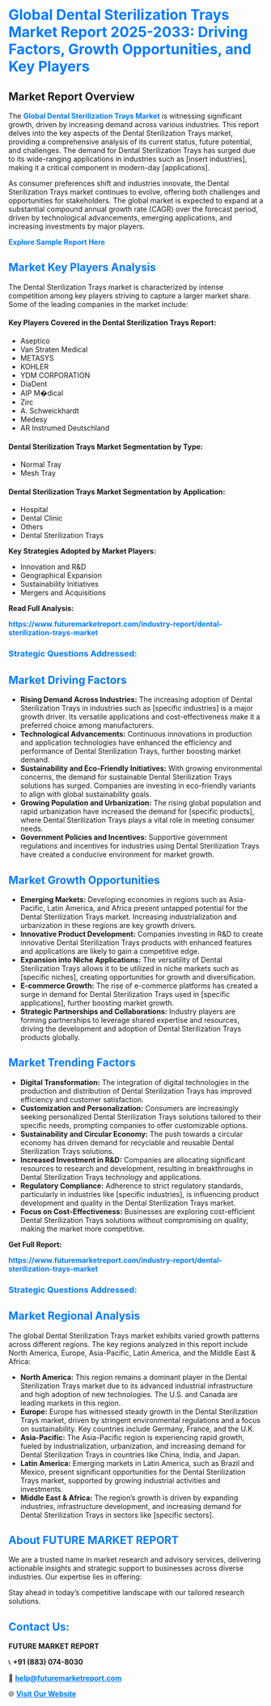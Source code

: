 <h1 style="color: #007BFF;">Global Dental Sterilization Trays Market Report 2025-2033: Driving Factors, Growth Opportunities, and Key Players</h1>

<section id="overview">
<h2>Market Report Overview</h2>
<p>The <a href="https://www.futuremarketreport.com/industry-report/dental-sterilization-trays-market" style="color: #007BFF; text-decoration: none;"><strong>Global Dental Sterilization Trays Market</strong></a> is witnessing significant growth, driven by increasing demand across various industries. This report delves into the key aspects of the Dental Sterilization Trays market, providing a comprehensive analysis of its current status, future potential, and challenges. The demand for Dental Sterilization Trays has surged due to its wide-ranging applications in industries such as [insert industries], making it a critical component in modern-day [applications].</p>
<p>As consumer preferences shift and industries innovate, the Dental Sterilization Trays market continues to evolve, offering both challenges and opportunities for stakeholders. The global market is expected to expand at a substantial compound annual growth rate (CAGR) over the forecast period, driven by technological advancements, emerging applications, and increasing investments by major players.</p>
</section>

<section id="overview">
<p><a href="https://www.futuremarketreport.com/request-sample/reportId=123520" style="color: #007BFF; text-decoration: none;"><strong>Explore Sample Report Here</strong></a></p>
</section>

<section id="key-players">
<h2 style="color: #007BFF;">Market Key Players Analysis</h2>
<p>The Dental Sterilization Trays market is characterized by intense competition among key players striving to capture a larger market share. Some of the leading companies in the market include:</p>
<h4>Key Players Covered in the Dental Sterilization Trays Report:</h4>
<ul><li>Aseptico</li><li>Van Straten Medical</li><li>METASYS</li><li>KOHLER</li><li>YDM CORPORATION</li><li>DiaDent</li><li>AIP M�dical</li><li>Zirc</li><li>A. Schweickhardt</li><li>Medesy</li><li>AR Instrumed Deutschland</li></ul>
<h4>Dental Sterilization Trays Market Segmentation by Type:</h4>
<ul><li>Normal Tray</li><li>Mesh Tray</li></ul>

<h4>Dental Sterilization Trays Market Segmentation by Application:</h4>
<ul><li>Hospital</li><li>Dental Clinic</li><li>Others</li><li>Dental Sterilization Trays</li></ul>
<p><strong>Key Strategies Adopted by Market Players:</strong></p>
<ul>
<li>Innovation and R&D</li>
<li>Geographical Expansion</li>
<li>Sustainability Initiatives</li>
<li>Mergers and Acquisitions</li>
</ul>
</section>

<section>
<p><strong>Read Full Analysis: </strong></p><a href="https://www.futuremarketreport.com/industry-report/dental-sterilization-trays-market" style="color: #007BFF; text-decoration: none;"><strong>https://www.futuremarketreport.com/industry-report/dental-sterilization-trays-market</strong></a>
<h3 style="color: #007BFF;">Strategic Questions Addressed:</h3>
</section>

<section id="driving-factors">
<h2 style="color: #007BFF;">Market Driving Factors</h2>
<ul>
<li><strong>Rising Demand Across Industries:</strong> The increasing adoption of Dental Sterilization Trays in industries such as [specific industries] is a major growth driver. Its versatile applications and cost-effectiveness make it a preferred choice among manufacturers.</li>
<li><strong>Technological Advancements:</strong> Continuous innovations in production and application technologies have enhanced the efficiency and performance of Dental Sterilization Trays, further boosting market demand.</li>
<li><strong>Sustainability and Eco-Friendly Initiatives:</strong> With growing environmental concerns, the demand for sustainable Dental Sterilization Trays solutions has surged. Companies are investing in eco-friendly variants to align with global sustainability goals.</li>
<li><strong>Growing Population and Urbanization:</strong> The rising global population and rapid urbanization have increased the demand for [specific products], where Dental Sterilization Trays plays a vital role in meeting consumer needs.</li>
<li><strong>Government Policies and Incentives:</strong> Supportive government regulations and incentives for industries using Dental Sterilization Trays have created a conducive environment for market growth.</li>
</ul>
</section>

<section id="growth-opportunities">
<h2 style="color: #007BFF;">Market Growth Opportunities</h2>
<ul>
<li><strong>Emerging Markets:</strong> Developing economies in regions such as Asia-Pacific, Latin America, and Africa present untapped potential for the Dental Sterilization Trays market. Increasing industrialization and urbanization in these regions are key growth drivers.</li>
<li><strong>Innovative Product Development:</strong> Companies investing in R&D to create innovative Dental Sterilization Trays products with enhanced features and applications are likely to gain a competitive edge.</li>
<li><strong>Expansion into Niche Applications:</strong> The versatility of Dental Sterilization Trays allows it to be utilized in niche markets such as [specific niches], creating opportunities for growth and diversification.</li>
<li><strong>E-commerce Growth:</strong> The rise of e-commerce platforms has created a surge in demand for Dental Sterilization Trays used in [specific applications], further boosting market growth.</li>
<li><strong>Strategic Partnerships and Collaborations:</strong> Industry players are forming partnerships to leverage shared expertise and resources, driving the development and adoption of Dental Sterilization Trays products globally.</li>
</ul>
</section>

<section id="trending-factors">
<h2 style="color: #007BFF;">Market Trending Factors</h2>
<ul>
<li><strong>Digital Transformation:</strong> The integration of digital technologies in the production and distribution of Dental Sterilization Trays has improved efficiency and customer satisfaction.</li>
<li><strong>Customization and Personalization:</strong> Consumers are increasingly seeking personalized Dental Sterilization Trays solutions tailored to their specific needs, prompting companies to offer customizable options.</li>
<li><strong>Sustainability and Circular Economy:</strong> The push towards a circular economy has driven demand for recyclable and reusable Dental Sterilization Trays solutions.</li>
<li><strong>Increased Investment in R&D:</strong> Companies are allocating significant resources to research and development, resulting in breakthroughs in Dental Sterilization Trays technology and applications.</li>
<li><strong>Regulatory Compliance:</strong> Adherence to strict regulatory standards, particularly in industries like [specific industries], is influencing product development and quality in the Dental Sterilization Trays market.</li>
<li><strong>Focus on Cost-Effectiveness:</strong> Businesses are exploring cost-efficient Dental Sterilization Trays solutions without compromising on quality, making the market more competitive.</li>
</ul>
</section>

<section>
<p><strong>Get Full Report: </strong></p><a href="https://www.futuremarketreport.com/industry-report/dental-sterilization-trays-market" style="color: #007BFF; text-decoration: none;"><strong>https://www.futuremarketreport.com/industry-report/dental-sterilization-trays-market</strong></a>
<h3 style="color: #007BFF;">Strategic Questions Addressed:</h3>
</section>


<section id="regional-analysis">
<h2 style="color: #007BFF;">Market Regional Analysis</h2>
<p>The global Dental Sterilization Trays market exhibits varied growth patterns across different regions. The key regions analyzed in this report include North America, Europe, Asia-Pacific, Latin America, and the Middle East & Africa:</p>
<ul>
<li><strong>North America:</strong> This region remains a dominant player in the Dental Sterilization Trays market due to its advanced industrial infrastructure and high adoption of new technologies. The U.S. and Canada are leading markets in this region.</li>
<li><strong>Europe:</strong> Europe has witnessed steady growth in the Dental Sterilization Trays market, driven by stringent environmental regulations and a focus on sustainability. Key countries include Germany, France, and the U.K.</li>
<li><strong>Asia-Pacific:</strong> The Asia-Pacific region is experiencing rapid growth, fueled by industrialization, urbanization, and increasing demand for Dental Sterilization Trays in countries like China, India, and Japan.</li>
<li><strong>Latin America:</strong> Emerging markets in Latin America, such as Brazil and Mexico, present significant opportunities for the Dental Sterilization Trays market, supported by growing industrial activities and investments.</li>
<li><strong>Middle East & Africa:</strong> The region’s growth is driven by expanding industries, infrastructure development, and increasing demand for Dental Sterilization Trays in sectors like [specific sectors].</li>
</ul>
</section>

<footer>
<h2 style="color: #007BFF;">About FUTURE MARKET REPORT</h2>
<p>We are a trusted name in market research and advisory services, delivering actionable insights and strategic support to businesses across diverse industries. Our expertise lies in offering:</p>

<p>Stay ahead in today’s competitive landscape with our tailored research solutions.</p>

<h2 style="color: #007BFF;">Contact Us:</h2>
<p><strong>FUTURE MARKET REPORT</strong></p>
<p>📞 <strong>+91 (883) 074-8030</strong></p>
<p>📧 <strong><a href="mailto:help@futuremarketreport.com" style="color: #007BFF;">help@futuremarketreport.com</a></strong></p>
<p>🌐 <strong><a href="https://www.futuremarketreport.com/" style="color: #007BFF;">Visit Our Website</a></strong></p>
</footer>